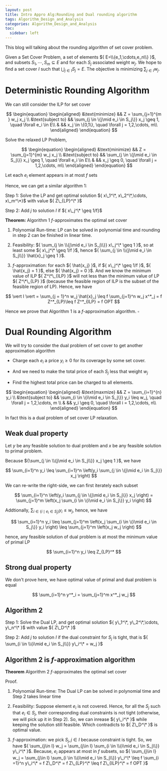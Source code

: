 ```yaml
---
layout: post
title: Intro Appro Alg:Rounding and Dual rounding algorithm
tags: Algorithm_Design_and_Analysis
categories: Algorithm_Design_and_Analysis
toc:
  sidebar: left
---
```


This blog will talking about the rounding algorithm of set cover problem.

<!--more-->

Given a Set Cover Problem, a set of elements ${ E=\\{e_1,\cdots,e_n\\} }$, and subsets ${ S_1,\cdots, S_m \subseteq E}$ and for each ${ S_j }$ associated weight ${ w_j }$. We hope to find a set cover ${ I }$ such that ${ \bigcup_{j\in I} S_j = E }$. The objective is minimizing ${ \sum_{j \in I} w_j }$.

# Deterministic Rounding Algorithm

We can still consider the ILP for set cover 

<center>$$
\begin{equation}
\begin{aligned}
&\text{minimize} && Z = \sum_{j=1}^{m } w_j x_j \\
&\text{subject to} && \sum_{j \in \{j\mid e_i \in S_j\}} x_j \geq 1, \quad \forall e_i \in E\\
& && x_j \in \{0,1\}, \quad \forall j = 1,2,\cdots, m\\
\end{aligned}
\end{equation}
$$</center>

Solve the relaxed LP Problem,

<center>$$
\begin{equation}
\begin{aligned}
&\text{minimize} && Z = \sum_{j=1}^{m} w_j x_j \\
&\text{subject to} && \sum_{j \in \{j\mid e_i \in S_j\}} x_j \geq 1, \quad \forall e_i \in E\\
& && x_j \geq 0, \quad \forall j = 1,2,\cdots, m\\
\end{aligned}
\end{equation}
$$</center>

Let each ${ e_i }$ element appears in at most ${ f }$ sets

Hence, we can get a similar algorithm ${ 1 }$:

Step 1: Solve the LP and get optimal solution ${ x\_1^\*, x\_2^\*,\cdots,  x\_m^\*}$ with value ${ Z\_{LP}^\* }$

Step 2: Add ${ j }$ to solution ${ I }$ if ${ x\_j^\* \geq 1/f}$

<b>Theorem:</b> Algorithm ${ 1 }$ ${ f }$-approximates the optimal set cover

1. Polynomial Run-time: LP can be solved in polynomial time and rounding in step 2 can be finished in linear time.

2. Feasibility: ${ \sum_{j \in \\{j\mid e_i \in S_j\\}} x\_j^\* \geq 1 }$, so at least some ${ x\_j^\* \geq 1/f }$, hence ${ \sum_{j \in \\{j\mid e_i \in S_j\\}} \hat{x}_j \geq 1 }$. 

3. ${ f }$-approximation: for each ${ \hat{x_j} }$, if ${ x\_j^\* \geq 1/f }$, ${ \hat{x_j} = 1 }$, else ${ \hat{x_j} = 0 }$. And we know the minimum value of ILP ${ Z^\*\_{ILP} }$ will not less than the minimum value of LP ${ Z^\*\_{LP} }$ (because the feasible region of ILP is the subset of the feasible region of LP). Hence, we have

<center>$$
\vert I \vert = \sum_{j = 1}^n w_j \hat{x}_j \leq f \sum_{j=1}^n w_j x^*_j = f Z^*_{LP}\leq f Z^*_{ILP} = f OPT
$$</center>

Hence we prove that Algorithm ${ 1 }$ is a ${ f }$-approximation algorithm. ${ \square }$

# Dual Rounding Algorithm

We will try to consider the dual problem of set cover to get another approximation algorithm

* Charge each ${ e_i }$ a price ${ y_i \geq 0 }$ for its coverage by some set cover.

* And we need to make the total price of each ${ S_j }$ less that weight ${ w_j }$

* Find the highest total price can be charged to all elements.

<center>$$
\begin{equation}
\begin{aligned}
&\text{maxmize} && Z = \sum_{i=1}^{n} y_i \\
&\text{subject to} && \sum_{i \in \{i\mid e_i \in S_j\}} y_i \leq w_j, \quad \forall j  = 1,2,\cdots, m \\
& && y_i \geq 0, \quad \forall i = 1,2,\cdots, n\\
\end{aligned}
\end{equation}
$$</center>

In fact this is a dual problem of set cover LP relaxation. 

## Weak dual property

Let ${ y }$ be any feasible solution to dual problem and ${ x }$ be any feasible solution to primal problem.

Because ${\sum_{j \in \\{j\mid e_i \in S_j\\}} x_j \geq 1 }$, we have 

<center>$$
\sum_{i=1}^n y_i \leq \sum_{i=1}^n \left(y_i \sum_{j \in \{j\mid e_i \in S_j\}} x_j \right)
$$</center>

We can re-write the right-side, we can first iterately each subset 

<center>$$
\sum_{i=1}^n \left(y_i \sum_{j \in \{j\mid e_i \in S_j\}} x_j \right) = \sum_{j=1}^m \left(x_j \sum_{i \in \{i\mid e_i \in S_j\}} y_i \right)
$$</center>

Addtionally, ${ \sum_{i \in \{i\mid e_i \in S_j\}} y_i \leq w_j }$, hence, we have

<center>$$
\sum_{i=1}^n y_i \leq \sum_{j=1}^m \left(x_j \sum_{i \in \{i\mid e_i \in S_j\}} y_i \right) \leq \sum_{j=1}^m \left(x_j w_j \right)
$$</center>

hence, any feasible solution of dual problem is at most the minimum value of primal LP

<center>$$
\sum_{i=1}^n y_i \leq Z_{LP}^*
$$</center>

## Strong dual property

We don't prove here, we have optimal value of primal and dual problem is equal

<center>$$
\sum_{i=1}^n y^*_i = \sum_{j=1}^m x^*_j w_j
$$</center>

## Algorithm ${ 2 }$

Step 1: Solve the Dual LP, and get optimal solution ${ y\_1^\*, y\_2^\*,\cdots,  y\_n^\* }$ with value ${ Z\_D^\* }$

Step 2: Add ${ j }$ to solution ${ I }$ if the dual constraint for ${ S_j }$ is tight, that is ${ \sum_{i \in \\{i\mid e_i \in S_j\\}} y\_i^\* = w_j }$

## Algorithm ${ 2 }$ is ${ f }$-approximation algorithm

<b>Theorem</b> Algorithm ${ 2 }$ ${ f }$-approximates the optimal set cover

Proof.

1. Polynomial Run-time: The Dual LP can be solved in polynomial time and Step 2 takes linear time

2. Feasibility: Suppose element ${ e_i }$ is not covered. Hence, for all the ${ S_j }$ such that ${ e_i \in S_j }$, their corresponding dual constraints is not tight (otherwise, we will pick up it in Step 2). So, we can inrease ${ y\_i^\* }$ while keeping the solution still feasible. Which contradicts to ${ Z\_D^\* }$ is optimal value. 

3. ${ f }$-approximation: we pick ${ S_j, j\in I }$ because constraint is tight. So, we have ${ \sum_{j\in I} w_j = \sum_{j\in I} \sum_{i \in \\{i\mid e_i \in S_j\\}} y\_i^\* }$. Because, ${ e_i }$ appears at most in ${ f }$ subsets, so ${ \sum_{j\in I} w_j = \sum_{j\in I} \sum_{i \in \\{i\mid e_i \in S_j\\}} y\_i^\* \leq f \sum_{i =1}^n y\_i^\* = f Z\_D^\* = f Z\_{LP}^\* \leq f Z\_{ILP}^\* = f OPT }$

